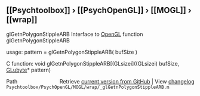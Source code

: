 ## [[Psychtoolbox]] &#8250; [[PsychOpenGL]] &#8250; [[MOGL]] &#8250; [[wrap]]

glGetnPolygonStippleARB  Interface to [OpenGL](OpenGL) function glGetnPolygonStippleARB  
  
usage:  pattern = glGetnPolygonStippleARB( bufSize )  
  
C function:  void glGetnPolygonStippleARB[(GLsizei]((GLsizei) bufSize, [GLubyte](GLubyte)\* pattern)  




<div class="code_header" style="text-align:right;">
  <span style="float:left;">Path&nbsp;&nbsp;</span> <span class="counter">Retrieve <a href=
  "https://raw.github.com/Psychtoolbox-3/Psychtoolbox-3/beta/Psychtoolbox/PsychOpenGL/MOGL/wrap/_glGetnPolygonStippleARB.m">current version from GitHub</a> | View <a href=
  "https://github.com/Psychtoolbox-3/Psychtoolbox-3/commits/beta/Psychtoolbox/PsychOpenGL/MOGL/wrap/_glGetnPolygonStippleARB.m">changelog</a></span>
</div>
<div class="code">
  <code>Psychtoolbox/PsychOpenGL/MOGL/wrap/_glGetnPolygonStippleARB.m</code>
</div>

